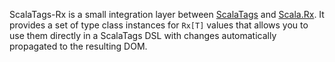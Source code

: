 ScalaTags-Rx is a small integration layer between [ScalaTags][1] and [Scala.Rx][2].
It provides a set of type class instances for `Rx[T]` values that allows you to use them
directly in a ScalaTags DSL with changes automatically propagated to the resulting DOM.

[1]: https://github.com/lihaoyi/scalatags
[2]: https://github.com/lihaoyi/scala.rx
